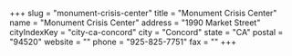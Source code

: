 +++
slug = "monument-crisis-center"
title = "Monument Crisis Center"
name = "Monument Crisis Center"
address = "1990 Market Street"
cityIndexKey = "city-ca-concord"
city = "Concord"
state = "CA"
postal = "94520"
website = ""
phone = "925-825-7751"
fax = ""
+++
